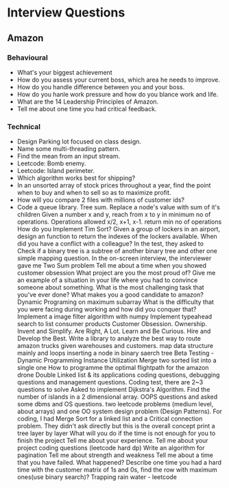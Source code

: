 # Interview Questions

## Amazon
### Behavioural
* What's your biggest achievement
* How do you assess your current boss, which area he needs to improve.
* How do you handle difference between you and your boss.
* How do you hanle work pressure and how do you blance work and life.
* What are the 14 Leadership Principles of Amazon.
* Tell me about one time you had critical feedback.

### Technical
* Design Parking lot focused on class design. 
* Name some multi-threading pattern.
* Find the mean from an input stream.
* Leetcode: Bomb enemy.  
* Leetcode: Island perimeter. 
* Which algorithm works best for shipping?
* In an unsorted array of stock prices throughout a year, find the point when to buy and when to sell so as to maximize profit. 
* How will you compare 2 files with millions of customer ids?
* Code a queue library.
Tree sum. Replace a node's value with sum of it's children
 Given a number x and y, reach from x to y in minimum no of operations. Operations allowed x/2, x+1, x-1. return min no of operations
How do you Implement Tim Sort?
Given a group of lockers in an airport, design an function to return the indexes of the lockers available.
When did you have a conflict with a colleague?
In the test, they asked to Check if a binary tree is a subtree of another binary tree and other one simple mapping question. 
In the on-screen interview, the interviewer gave me Two Sum problem
Tell me about a time when you showed customer obsession
What project are you the most proud of?
Give me an example of a situation in your life where you had to convince someone about something.
What is the most challenging task that you've ever done?
What makes you a good candidate to amazon?
Dynamic Programing on maximum subarray
What is the difficulty that you were facing during working and how did you conquer that? Implement a image filter algorithm with numpy
Implement typeahead search to list consumer products
Customer Obsession. Ownership. Invent and Simplify. Are Right, A Lot. Learn and Be Curious. Hire and Develop the Best.
Write a library to analyze the best way to route amazon trucks given warehouses and customers.
map data structure mainly and loops
inserting a node in binary saerch tree 
Beta Testing - Dynamic Programming Instance Utilization
Merge two sorted list into a single one
How to programme the optimal flightpath for the amazon drone
Double Linked list & its applications
coding questions, debugging questions and management questions.
Coding test, there are 2~3 questions to solve
Asked to implement Dijkstra's Algorithm.
Find the number of islands in a 2 dimensional array.
OOPS questions and asked some dbms and OS questions.
two leetcode problems (medium level, about arrays) and one OO system design problem (Design Patterns).
For coding, I had Merge Sort for a linked list and a Critical connection problem. They didn't ask directly but this is the overall concept
print a tree layer by layer
What will you do if the time is not enough for you to finish the project Tell me about your experience. Tell me about your project coding questions (leetcode hard dp)
Write an algorithm for pagination
Tell me about strength and weakness
Tell me about a time that you have failed. What happened?
Describe one time you had a hard time with the customer
matrix of 1s and 0s, find the row with maximum ones(use binary search)?
Trapping rain water - leetcode
